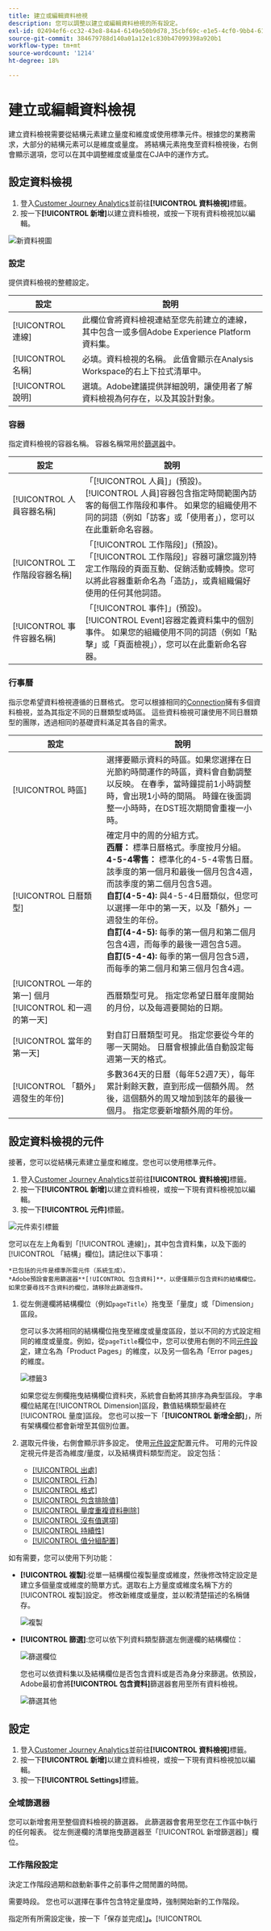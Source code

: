 ```yaml
---
title: 建立或編輯資料檢視
description: 您可以調整以建立或編輯資料檢視的所有設定。
exl-id: 02494ef6-cc32-43e8-84a4-6149e50b9d78,35cbf69c-e1e5-4cf0-9bb4-6105d3e4c78e
source-git-commit: 384679788d140a01a12e1c830b47099398a920b1
workflow-type: tm+mt
source-wordcount: '1214'
ht-degree: 18%

---
```


# 建立或編輯資料檢視

建立資料檢視需要從結構元素建立量度和維度或使用標準元件。根據您的業務需求，大部分的結構元素可以是維度或量度。 將結構元素拖曳至資料檢視後，右側會顯示選項，您可以在其中調整維度或量度在CJA中的運作方式。

## 設定資料檢視

1. 登入[Customer Journey Analytics](https://analytics.adobe.com)並前往&#x200B;**[!UICONTROL 資料檢視]**&#x200B;標籤。
2. 按一下&#x200B;**[!UICONTROL 新增]**&#x200B;以建立資料檢視，或按一下現有資料檢視加以編輯。

![新資料視圖](assets/new-data-view.png)

### 設定

提供資料檢視的整體設定。

| 設定 | 說明 |
| --- | --- |
| [!UICONTROL 連線] | 此欄位會將資料檢視連結至您先前建立的連線，其中包含一或多個Adobe Experience Platform資料集。 |
| [!UICONTROL 名稱] | 必填。資料檢視的名稱。 此值會顯示在Analysis Workspace的右上下拉式清單中。 |
| [!UICONTROL 說明] | 選填。Adobe建議提供詳細說明，讓使用者了解資料檢視為何存在，以及其設計對象。 |

### 容器

指定資料檢視的容器名稱。 容器名稱常用於[篩選器](/help/components/filters/filters-overview.md#Filter-containers)中。

| 設定 | 說明 |
| --- | --- |
| [!UICONTROL 人員容器名稱] | 「[!UICONTROL 人員]」(預設)。[!UICONTROL 人員]容器包含指定時間範圍內訪客的每個工作階段和事件。 如果您的組織使用不同的詞語（例如「訪客」或「使用者」），您可以在此重新命名容器。 |
| [!UICONTROL 工作階段容器名稱] | 「[!UICONTROL 工作階段]」(預設)。「[!UICONTROL 工作階段]」容器可讓您識別特定工作階段的頁面互動、促銷活動或轉換。您可以將此容器重新命名為「造訪」，或貴組織偏好使用的任何其他詞語。 |
| [!UICONTROL 事件容器名稱] | 「[!UICONTROL 事件]」(預設)。[!UICONTROL Event]容器定義資料集中的個別事件。 如果您的組織使用不同的詞語（例如「點擊」或「頁面檢視」），您可以在此重新命名容器。 |

### 行事曆

指示您希望資料檢視遵循的日曆格式。 您可以根據相同的[Connection](/help/connections/create-connection.md)擁有多個資料檢視，並為其指定不同的日曆類型或時區。 這些資料檢視可讓使用不同日曆類型的團隊，透過相同的基礎資料滿足其各自的需求。

| 設定 | 說明 |
| --- | --- |
| [!UICONTROL 時區] | 選擇要顯示資料的時區。如果您選擇在日光節約時間運作的時區，資料會自動調整以反映。 在春季，當時鐘提前1小時調整時，會出現1小時的間隔。 時鐘在後面調整一小時時，在DST班次期間會重複一小時。 |
| [!UICONTROL 日曆類型] | 確定月中的周的分組方式。<br>**西曆：** 標準日曆格式。季度按月分組。<br>**4-5-4零售：** 標準化的4-5-4零售日曆。該季度的第一個月和最後一個月包含4週，而該季度的第二個月包含5週。<br>**自訂(4-5-4):** 與4-5-4日曆類似，但您可以選擇一年中的第一天，以及「額外」一週發生的年份。<br>**自訂(4-4-5):** 每季的第一個月和第二個月包含4週，而每季的最後一週包含5週。<br>**自訂(5-4-4):** 每季的第一個月包含5週，而每季的第二個月和第三個月包含4週。 |
| [!UICONTROL 一年的第一] 個月 [!UICONTROL 和一週的第一天] | 西曆類型可見。 指定您希望日曆年度開始的月份，以及每週要開始的日期。 |
| [!UICONTROL 當年的第一天] | 對自訂日曆類型可見。 指定您要從今年的哪一天開始。 日曆會根據此值自動設定每週第一天的格式。 |
| [!UICONTROL 「額外」週發生的年份] | 多數364天的日曆（每年52週7天），每年累計剩餘天數，直到形成一個額外周。 然後，這個額外的周又增加到該年的最後一個月。 指定您要新增額外周的年份。 |

## 設定資料檢視的元件

接著，您可以從結構元素建立量度和維度。您也可以使用標準元件。

1. 登入[Customer Journey Analytics](https://analytics.adobe.com)並前往&#x200B;**[!UICONTROL 資料檢視]**&#x200B;標籤。
1. 按一下&#x200B;**[!UICONTROL 新增]**&#x200B;以建立資料檢視，或按一下現有資料檢視加以編輯。
1. 按一下&#x200B;**[!UICONTROL 元件]**&#x200B;標籤。

![元件索引標籤](assets/components-tab.png)

您可以在左上角看到「[!UICONTROL 連線]」，其中包含資料集，以及下面的[!UICONTROL 「結構」欄位]。請記住以下事項：

    *已包括的元件是標準所需元件（系統生成）。
    *Adobe預設會套用篩選器**[!UICONTROL 包含資料]**，以便僅顯示包含資料的結構欄位。如果您要尋找不含資料的欄位，請移除此篩選條件。

1. 從左側邊欄將結構欄位（例如`pageTitle`）拖曳至「量度」或「Dimension」區段。

   您可以多次將相同的結構欄位拖曳至維度或量度區段，並以不同的方式設定相同的維度或量度。例如，從`pageTitle`欄位中，您可以使用右側的不同[元件設定](component-settings/overview.md)，建立名為「Product Pages」的維度，以及另一個名為「Error pages」的維度。

   ![標籤3](assets/components-tab-3.png)

   如果您從左側欄拖曳結構欄位資料夾，系統會自動將其排序為典型區段。 字串欄位結尾在[!UICONTROL Dimension]區段，數值結構類型最終在[!UICONTROL 量度]區段。 您也可以按一下「**[!UICONTROL 新增全部]**」，所有架構欄位都會新增至其個別位置。

1. 選取元件後，右側會顯示許多設定。 使用[元件設定](component-settings/overview.md)配置元件。 可用的元件設定視元件是否為維度/量度，以及結構資料類型而定。 設定包括：

   * [[!UICONTROL 出處]](component-settings/attribution.md)
   * [[!UICONTROL 行為]](component-settings/behavior.md)
   * [[!UICONTROL 格式]](component-settings/format.md)
   * [[!UICONTROL 包含排除值]](component-settings/include-exclude-values.md)
   * [[!UICONTROL 量度重複資料刪除]](component-settings/metric-deduplication.md)
   * [[!UICONTROL 沒有值選項]](component-settings/no-value-options.md)
   * [[!UICONTROL 持續性]](component-settings/persistence.md)
   * [[!UICONTROL 值分組配置]](component-settings/value-bucketing.md)

如有需要，您可以使用下列功能：

* **[!UICONTROL 複製]**:從單一結構欄位複製量度或維度，然後修改特定設定是建立多個量度或維度的簡單方式。選取右上方量度或維度名稱下方的[!UICONTROL 複製]設定。 修改新維度或量度，並以較清楚描述的名稱儲存。

   ![複製](assets/duplicate.png)

* **[!UICONTROL 篩選]**:您可以依下列資料類型篩選左側邊欄的結構欄位：

   ![篩選欄位](assets/filter-fields.png)

   您也可以依資料集以及結構欄位是否包含資料或是否為身分來篩選。依預設，Adobe最初會將&#x200B;**[!UICONTROL 包含資料]**&#x200B;篩選器套用至所有資料檢視。

   ![篩選其他](assets/filter-other.png)

## 設定

1. 登入[Customer Journey Analytics](https://analytics.adobe.com)並前往&#x200B;**[!UICONTROL 資料檢視]**&#x200B;標籤。
1. 按一下&#x200B;**[!UICONTROL 新增]**&#x200B;以建立資料檢視，或按一下現有資料檢視加以編輯。
1. 按一下&#x200B;**[!UICONTROL Settings]**&#x200B;標籤。

### 全域篩選器

您可以新增套用至整個資料檢視的篩選器。 此篩選器會套用至您在工作區中執行的任何報表。 從左側邊欄的清單拖曳篩選器至「[!UICONTROL 新增篩選器]」欄位。

### 工作階段設定

決定工作階段過期和啟動新事件之前事件之間閒置的時間。

需要時段。 您也可以選擇在事件包含特定量度時，強制開始新的工作階段。

指定所有所需設定後，按一下「保存並完成&#x200B;]**」。**[!UICONTROL 
